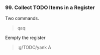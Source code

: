 ### 99. Collect TODO Items in a Register

Two commands.

> qaq

Eempty the register

> :g/TODO/yank A



